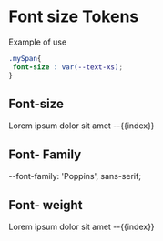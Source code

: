 # Font size Tokens

Example of use

```css
.mySpan{
 font-size : var(--text-xs);
}
```

## Font-size

<script setup lang="ts">

const fontSize = {
  'text-xs': 'var(--text-xs)',
  'text-sm': 'var(--text-sm)',
  'text-md': 'var(--text-md)',
  'text-lg': 'var(--text-lg)',
  'text-xl': 'var(--text-xl)',
  'text-xxl': 'var(--text-xxl)',
  'text-xxxl': 'var(--text-xxxl)',
}
const fontweight = {

  'weight-ultraLight' : 'var(--weight-ultraLight)',
  'weight-regular' : 'var(--weight-regular)',
  'weight-semiBold' : 'var(--weight-semiBold)',
  'weight-bold' : 'var(--weight-bold)',
}
</script>
<copyContainer v-for="(item, index) in fontSize" :copyContent="`var(--${index})`">
    <span :style="{
        'fontSize': item
    }" >
    Lorem ipsum dolor sit amet
    </span>
    --{{index}}
</copyContainer >

## Font- Family

<copyContainer  :copyContent="`var(--font-family)`">
  --font-family: 'Poppins', sans-serif;
</copyContainer >

## Font- weight

<copyContainer v-for="(item, index) in fontweight" :copyContent="item">
    <span :style="{
        'fontWeight': item
    }" >
    Lorem ipsum dolor sit amet
    </span>
    --{{index}}
</copyContainer >

<style>
    .blockColor{
        width: 120px;
        height: 50px;
    }

    </style>
